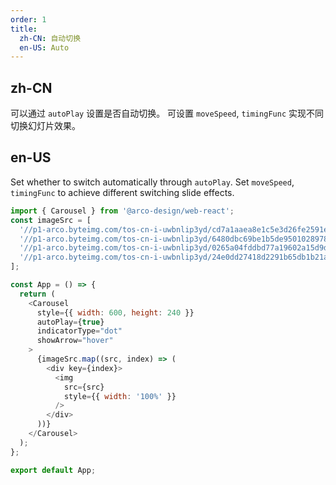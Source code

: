 ```yaml
---
order: 1
title:
  zh-CN: 自动切换
  en-US: Auto
---
```


## zh-CN

可以通过 `autoPlay` 设置是否自动切换。
可设置 `moveSpeed`, `timingFunc` 实现不同切换幻灯片效果。

## en-US

Set whether to switch automatically through `autoPlay`.
Set `moveSpeed`, `timingFunc` to achieve different switching slide effects.

```js
import { Carousel } from '@arco-design/web-react';
const imageSrc = [
  '//p1-arco.byteimg.com/tos-cn-i-uwbnlip3yd/cd7a1aaea8e1c5e3d26fe2591e561798.png~tplv-uwbnlip3yd-webp.webp',
  '//p1-arco.byteimg.com/tos-cn-i-uwbnlip3yd/6480dbc69be1b5de95010289787d64f1.png~tplv-uwbnlip3yd-webp.webp',
  '//p1-arco.byteimg.com/tos-cn-i-uwbnlip3yd/0265a04fddbd77a19602a15d9d55d797.png~tplv-uwbnlip3yd-webp.webp',
  '//p1-arco.byteimg.com/tos-cn-i-uwbnlip3yd/24e0dd27418d2291b65db1b21aa62254.png~tplv-uwbnlip3yd-webp.webp',
];

const App = () => {
  return (
    <Carousel
      style={{ width: 600, height: 240 }}
      autoPlay={true}
      indicatorType="dot"
      showArrow="hover"
    >
      {imageSrc.map((src, index) => (
        <div key={index}>
          <img
            src={src}
            style={{ width: '100%' }}
          />
        </div>
      ))}
    </Carousel>
  );
};

export default App;
```
